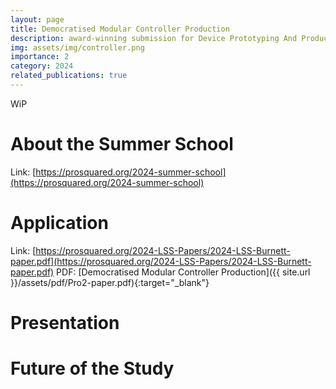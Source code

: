 ```yaml
---
layout: page
title: Democratised Modular Controller Production
description: award-winning submission for Device Prototyping And Production Summer School
img: assets/img/controller.png
importance: 2
category: 2024
related_publications: true
---
```

WiP
# About the Summer School
Link: [https://prosquared.org/2024-summer-school](https://prosquared.org/2024-summer-school)

# Application
Link: [https://prosquared.org/2024-LSS-Papers/2024-LSS-Burnett-paper.pdf](https://prosquared.org/2024-LSS-Papers/2024-LSS-Burnett-paper.pdf)
PDF: [Democratised Modular Controller Production]({{ site.url }}/assets/pdf/Pro2-paper.pdf){:target="\_blank"}

# Presentation

# Future of the Study
